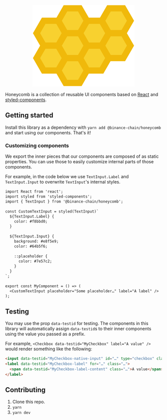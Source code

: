 <p align="center"><img src="docs/logo.svg" alt="Honeycomb" /></p>

Honeycomb is a collection of reusable UI components based on [React](https://reactjs.org/) and
[styled-components](https://www.styled-components.com/).

## Getting started

Install this library as a dependency with `yarn add @binance-chain/honeycomb` and start using our
components. That's it!

### Customizing components

We export the inner pieces that our components are composed of as static properties. You can use
those to easily customize internal parts of those components.

For example, in the code below we use `TextInput.Label` and `TextInput.Input` to overwrite
`TextInput`'s internal styles.

```tsx
import React from 'react';
import styled from 'styled-components';
import { TextInput } from '@binance-chain/honeycomb';

const CustomTextInput = styled(TextInput)`
  ${TextInput.Label} {
    color: #f8bbd0;
  }

  ${TextInput.Input} {
    background: #e8f5e9;
    color: #64b5f6;

    ::placeholder {
      color: #7e57c2;
    }
  }
`;

export const MyComponent = () => (
  <CustomTextInput placeholder="Some placeholder…" label="A label" />
);
```

## Testing

You may use the prop `data-testid` for testing. The components in this library will automatically
assign `data-testid`s to their inner components using the value you passed as a prefix.

For example, `<Checkbox data-testid="MyCheckbox" label="A value" />` would render something like the
following:

```html
<input data-testid="MyCheckbox-native-input" id="…" type="checkbox" class="…" value="false" />
<label data-testid="MyCheckbox-label" for="…" class="…">
  <span data-testid="MyCheckbox-label-content" class="…">A value</span>
</label>
```

## Contributing

1. Clone this repo.
2. `yarn`
3. `yarn dev`
